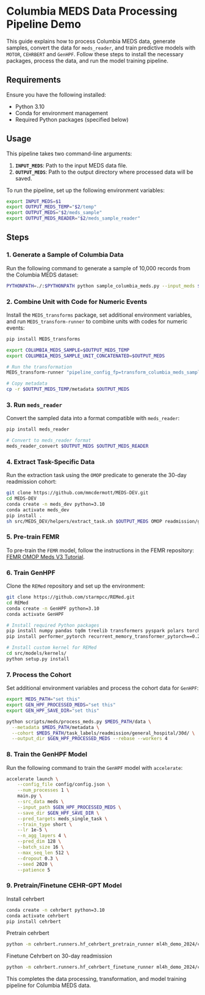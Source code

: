 # Columbia MEDS Data Processing Pipeline Demo

This guide explains how to process Columbia MEDS data, generate samples, convert the data for `meds_reader`, and train predictive models with `MOTOR`, `CEHRBERT` and `GenHPF`. Follow these steps to install the necessary packages, process the data, and run the model training pipeline.

## Requirements
Ensure you have the following installed:
- Python 3.10
- Conda for environment management
- Required Python packages (specified below)

## Usage

This pipeline takes two command-line arguments:
1. **`INPUT_MEDS`**: Path to the input MEDS data file.
2. **`OUTPUT_MEDS`**: Path to the output directory where processed data will be saved.

To run the pipeline, set up the following environment variables:

```bash
export INPUT_MEDS=$1
export OUTPUT_MEDS_TEMP="$2/temp"
export OUTPUT_MEDS="$2/meds_sample"
export OUTPUT_MEDS_READER="$2/meds_sample_reader"
```

## Steps

### 1. Generate a Sample of Columbia Data
Run the following command to generate a sample of 10,000 records from the Columbia MEDS dataset:

```bash
PYTHONPATH=./:$PYTHONPATH python sample_columbia_meds.py --input_meds $INPUT_MEDS --output_meds $OUTPUT_MEDS_TEMP --sample_size 10000
```

### 2. Combine Unit with Code for Numeric Events
Install the `MEDS_transforms` package, set additional environment variables, and run `MEDS_transform-runner` to combine units with codes for numeric events:

```bash
pip install MEDS_transforms

export COLUMBIA_MEDS_SAMPLE=$OUTPUT_MEDS_TEMP
export COLUMBIA_MEDS_SAMPLE_UNIT_CONCATENATED=$OUTPUT_MEDS

# Run the transformation
MEDS_transform-runner "pipeline_config_fp=transform_columbia_meds_sample.yaml"

# Copy metadata
cp -r $OUTPUT_MEDS_TEMP/metadata $OUTPUT_MEDS
```

### 3. Run `meds_reader`
Convert the sampled data into a format compatible with `meds_reader`:

```bash
pip install meds_reader

# Convert to meds_reader format
meds_reader_convert $OUTPUT_MEDS $OUTPUT_MEDS_READER
```

### 4. Extract Task-Specific Data
Run the extraction task using the `OMOP` predicate to generate the 30-day readmission cohort:

```bash
git clone https://github.com/mmcdermott/MEDS-DEV.git
cd MEDS-DEV
conda create -n meds_dev python=3.10
conda activate meds_dev
pip install .
sh src/MEDS_DEV/helpers/extract_task.sh $OUTPUT_MEDS OMOP readmission/general_hospital/30d
```

### 5. Pre-train FEMR
To pre-train the `FEMR` model, follow the instructions in the FEMR repository: [FEMR OMOP Meds V3 Tutorial](https://github.com/ChaoPang/femr/tree/omop_meds_v3_tutorial/src/femr/omop_meds_tutorial).

### 6. Train GenHPF

Clone the `REMed` repository and set up the environment:

```bash
git clone https://github.com/starmpcc/REMed.git
cd REMed
conda create -n GenHPF python=3.10
conda activate GenHPF

# Install required Python packages
pip install numpy pandas tqdm treelib transformers pyspark polars torch
pip install performer_pytorch recurrent_memory_transformer_pytorch==0.2.2 transformers==4.30.1 accelerate==0.20.3

# Install custom kernel for REMed
cd src/models/kernels/
python setup.py install
```

### 7. Process the Cohort
Set additional environment variables and process the cohort data for `GenHPF`:

```bash
export MEDS_PATH="set this"
export GEN_HPF_PROCESSED_MEDS="set this"
export GEN_HPF_SAVE_DIR="set this"

python scripts/meds/process_meds.py $MEDS_PATH/data \
  --metadata $MEDS_PATH/metadata \
  --cohort $MEDS_PATH/task_labels/readmission/general_hospital/30d/ \
  --output_dir $GEN_HPF_PROCESSED_MEDS --rebase --workers 4
```

### 8. Train the GenHPF Model
Run the following command to train the `GenHPF` model with `accelerate`:

```bash
accelerate launch \
    --config_file config/config.json \
    --num_processes 1 \
    main.py \
    --src_data meds \
    --input_path $GEN_HPF_PROCESSED_MEDS \
    --save_dir $GEN_HPF_SAVE_DIR \
    --pred_targets meds_single_task \
    --train_type short \
    --lr 1e-5 \
    --n_agg_layers 4 \
    --pred_dim 128 \
    --batch_size 16 \
    --max_seq_len 512 \
    --dropout 0.3 \
    --seed 2020 \
    --patience 5
```

### 9. Pretrain/Finetune CEHR-GPT Model
Install cehrbert
```bash
conda create -n cehrbert python=3.10
conda activate cehrbert
pip install cehrbert
```
Pretrain cehrbert
```bash
python -m cehrbert.runners.hf_cehrbert_pretrain_runner ml4h_demo_2024/cehrbert/cehrbert_pretrain_config.yml
```
Finetune Cehrbert on 30-day readmission
```bash
python -m cehrbert.runners.hf_cehrbert_finetune_runner ml4h_demo_2024/cehrbert/cehrbert_finetuning_config.yml
```

This completes the data processing, transformation, and model training pipeline for Columbia MEDS data.